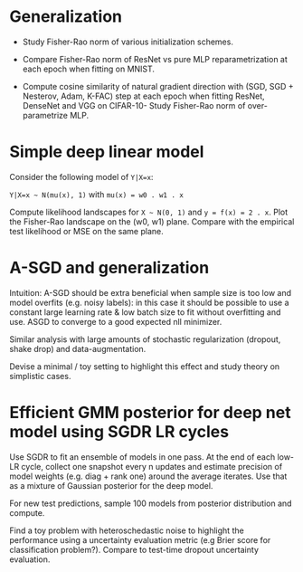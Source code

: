 # Generalization

- Study Fisher-Rao norm of various initialization schemes.

- Compare Fisher-Rao norm of ResNet vs pure MLP reparametrization at each epoch when fitting on MNIST.

- Compute cosine similarity of natural gradient direction with (SGD, SGD + Nesterov, Adam, K-FAC) step at each epoch when fitting ResNet, DenseNet and VGG on CIFAR-10- Study Fisher-Rao norm of over-parametrize MLP.

# Simple deep linear model

Consider the following model of `Y|X=x`:

`Y|X=x ~ N(mu(x), 1)` with `mu(x) = w0 . w1 . x`

Compute likelihood landscapes for `X ~ N(0, 1)` and `y = f(x) = 2 . x`.
Plot the Fisher-Rao landscape on the (w0, w1) plane.
Compare with the empirical test likelihood or MSE on the same plane.

# A-SGD and generalization

Intuition: A-SGD should be extra beneficial when sample size is too low and model overfits (e.g. noisy labels): in this case it should be possible to use a constant large learning rate & low batch size to fit without overfitting and use. ASGD to converge to a good expected nll minimizer.

Similar analysis with large amounts of stochastic regularization (dropout, shake drop) and data-augmentation.

Devise a minimal / toy setting to highlight this effect and study theory on simplistic cases.

# Efficient GMM posterior for deep net model using SGDR LR cycles 

Use SGDR to fit an ensemble of models in one pass. At the end of each low-LR cycle, collect one snapshot every n updates and estimate precision of model weights (e.g. diag + rank one) around the average iterates. Use that as a mixture of Gaussian posterior for the deep model.

For new test predictions, sample 100 models from posterior distribution and compute.

Find a toy problem with heteroschedastic noise to highlight the performance using a uncertainty evaluation metric (e.g Brier score for classification problem?). Compare to test-time dropout uncertainty evaluation.
